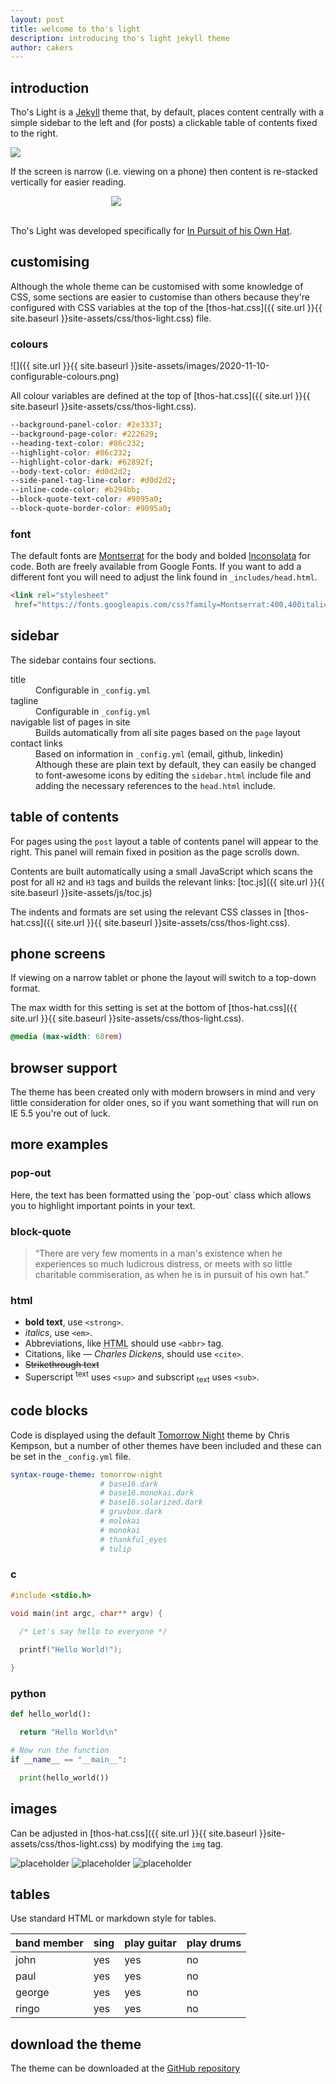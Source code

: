 ```yaml
---
layout: post
title: welcome to tho's light
description: introducing tho's light jekyll theme
author: cakers
---
```

## introduction

Tho's Light is a [Jekyll](http://jekyllrb.com) theme that, by default, places content centrally with a simple sidebar to the left and (for posts) a clickable table of contents fixed to the right. 

<img src="{{ site.url }}{{ site.baseurl }}site-assets/images/2020-11-10-blog-post-example.png" />

If the screen is narrow (i.e. viewing on a phone) then content is re-stacked vertically for easier reading.

<img src="{{ site.url }}{{ site.baseurl }}site-assets/images/2020-11-10-blog-post-example-phone-small.png" style="text-align: center; margin-left: 32%;" />

\
Tho's Light was developed specifically for [In Pursuit of his Own Hat](https://inpursuitofhisownhat.github.io).

## customising

Although the whole theme can be customised with some knowledge of CSS, some sections are easier to customise than others because they're configured with CSS variables at the top of the [thos-hat.css]({{ site.url }}{{ site.baseurl }}site-assets/css/thos-light.css) file.

### colours

![]({{ site.url }}{{ site.baseurl }}site-assets/images/2020-11-10-configurable-colours.png)

All colour variables are defined at the top of [thos-hat.css]({{ site.url }}{{ site.baseurl }}site-assets/css/thos-light.css).

```css
--background-panel-color: #2e3337;
--background-page-color: #222629;
--heading-text-color: #86c232;
--highlight-color: #86c232;
--highlight-color-dark: #62892f;
--body-text-color: #d0d2d2;
--side-panel-tag-line-color: #d0d2d2;
--inline-code-color: #b294bb;
--block-quote-text-color: #9095a0;
--block-quote-border-color: #9095a0;
```

### font
  
The default fonts are [Montserrat](https://fonts.google.com/specimen/Montserrat) for the body and bolded [Inconsolata](https://fonts.google.com/specimen/Inconsolata) for code. Both are freely available from Google Fonts. If you want to add a different font you will need to adjust the link found in `_includes/head.html`.

  ```html
  <link rel="stylesheet" 
   href="https://fonts.googleapis.com/css?family=Montserrat:400,400italic,700|Inconsolata:400,400">
  ```

## sidebar

The sidebar contains four sections.

<dl>
  <dt>title</dt>
  <dd>Configurable in <code>_config.yml</code></dd>

  <dt>tagline</dt>
  <dd>Configurable in <code>_config.yml</code></dd>

  <dt>navigable list of pages in site</dt>
  <dd>Builds automatically from all site pages based on the <code>page</code> layout</dd>

  <dt>contact links</dt>
  <dd>Based on information in <code>_config.yml</code> (email, github, linkedin) </dd>
  <dd>Although these are plain text by default, they can easily be changed to font-awesome icons by editing the <code>sidebar.html</code> include file and adding the necessary references to the <code>head.html</code> include.</dd>
</dl>

## table of contents

For pages using the `post` layout a table of contents panel will appear to the right. This panel will remain fixed in position as the page scrolls down.

Contents are built automatically using a small JavaScript  which scans the post for all `H2` and `H3` tags and builds the relevant links: [toc.js]({{ site.url }}{{ site.baseurl }}site-assets/js/toc.js)

The indents and formats are set using the relevant CSS classes in [thos-hat.css]({{ site.url }}{{ site.baseurl }}site-assets/css/thos-light.css).

## phone screens

If viewing on a narrow tablet or phone the layout will switch to a top-down format. 

The max width for this setting is set at the bottom of [thos-hat.css]({{ site.url }}{{ site.baseurl }}site-assets/css/thos-light.css).

```css
@media (max-width: 68rem)
```

## browser support

The theme has been created only with modern browsers in mind and very little consideration for older ones, so if you want something that will run on IE 5.5 you're out of luck.

## more examples

### pop-out

<div class="pop-out">
  Here, the text has been formatted using the `pop-out` class which allows you to highlight important points in your text.
</div>

### block-quote

> “There are very few moments in a man's existence when he experiences so much ludicrous distress, or meets with so little charitable commiseration, as when he is in pursuit of his own hat.”

### html

- **bold text**, use `<strong>`.
- *italics*, use `<em>`.
- Abbreviations, like <abbr title="HyperText Markup Langage">HTML</abbr> should use `<abbr>` tag.
- Citations, like <cite>&mdash; Charles Dickens</cite>, should use `<cite>`.
- <del>Strikethrough text</del>
- Superscript <sup>text</sup> uses `<sup>` and subscript <sub>text</sub> uses `<sub>`.

## code blocks

Code is displayed using the default [Tomorrow Night](https://github.com/chriskempson/tomorrow-theme) theme by Chris Kempson, but a number of other themes have been included and these can be set in the `_config.yml` file.

```yaml
syntax-rouge-theme: tomorrow-night
                    # base16.dark
                    # base16.monokai.dark
                    # base16.solarized.dark
                    # gruvbox.dark
                    # molokai
                    # monokai
                    # thankful_eyes
                    # tulip
```

### c

```c
#include <stdio.h>

void main(int argc, char** argv) {
  
  /* Let's say hello to everyone */

  printf("Hello World!");

}
```
### python
```python
def hello_world():

  return "Hello World\n"

# Now run the function
if __name__ == "__main__":

  print(hello_world())
```
## images

Can be adjusted in [thos-hat.css]({{ site.url }}{{ site.baseurl }}site-assets/css/thos-light.css) by modifying the `img` tag.

![placeholder](https://placehold.it/800x400 "Large")
![placeholder](https://placehold.it/400x200 "Medium")
![placeholder](https://placehold.it/200x200 "Small")

## tables

Use standard HTML or markdown style for tables.

<table>
  <thead>
    <tr>
      <th>band member</th>
      <th>sing</th>
      <th>play guitar</th>
      <th>play drums</th>
    </tr>
  </thead>
  <tbody>
    <tr>
      <td>john</td>
      <td>yes</td>
      <td>yes</td>
      <td>no</td>
    </tr>
    <tr>
      <td>paul</td>
      <td>yes</td>
      <td>yes</td>
      <td>no</td>
    </tr>
    <tr>
      <td>george</td>
      <td>yes</td>
      <td>yes</td>
      <td>no</td>
    </tr>
    <tr>
      <td>ringo</td>
      <td>yes</td>
      <td>yes</td>
      <td>no</td>
    </tr>
  </tbody>
</table>

## download the theme

The theme can be downloaded at the <a href="https://github.com/inpursuitofhisownhat/thos-light">GitHub repository</a>
